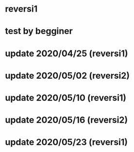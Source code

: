 # reversi1
# test by begginer
# update 2020/04/25 (reversi1)
# update 2020/05/02 (reversi2)
# update 2020/05/10 (reversi1)
# update 2020/05/16 (reversi2)
# update 2020/05/23 (reversi1)
